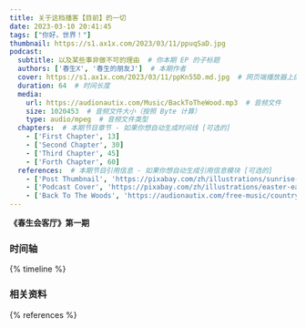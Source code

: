 ```yaml
---
title: 关于这档播客【目前】的一切
date: 2023-03-10 20:41:45
tags: ["你好，世界！"]
thumbnail: https://s1.ax1x.com/2023/03/11/ppuqSaD.jpg
podcast:
  subtitle: 以及某些事非做不可的理由  # 你本期 EP 的子标题
  authors: ['春生X', '春生的朋友J']  # 本期作者
  cover: https://s1.ax1x.com/2023/03/11/ppKn55D.md.jpg  # 网页端播放器上的图片
  duration: 64  # 时间长度
  media:
    url: https://audionautix.com/Music/BackToTheWood.mp3  # 音频文件
    size: 1020453  # 音频文件大小（按照 Byte 计算）
    type: audio/mpeg  # 音频文件类型
  chapters:  # 本期节目章节 - 如果你想自动生成时间线 [可选的]
    - ['First Chapter', 13]  
    - ['Second Chapter', 30]
    - ['Third Chapter', 45]
    - ['Forth Chapter', 60]
  references:  # 本期节目引用信息 - 如果你想自动生成引用信息模块 [可选的]
    - ['Post Thumbnail', 'https://pixabay.com/zh/illustrations/sunrise-ocean-ship-sun-sunset-5863751/']
    - ['Podcast Cover', 'https://pixabay.com/zh/illustrations/easter-easter-bunny-rabbit-ears-3270234/']
    - ['Back To The Woods', 'https://audionautix.com/free-music/country']
---
```

**《春生会客厅》第一期**
<!--more-->

### 时间轴

{% timeline %}

### 相关资料

{% references %}
